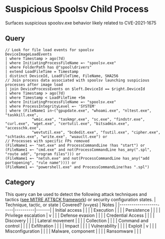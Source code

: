 # Suspicious Spoolsv Child Process
 
Surfaces suspicious spoolsv.exe behavior likely related to CVE-2021-1675

## Query
```
// Look for file load events for spoolsv
DeviceImageLoadEvents
| where Timestamp > ago(7d)
| where InitiatingProcessFileName =~ "spoolsv.exe"
| where FolderPath has @"spool\drivers"
| extend LoadFileTime = Timestamp
| distinct DeviceId, LoadFileTime, FileName, SHA256
// Join process data associated with spoolsv launching suspicious processes after image load
| join DeviceProcessEvents on $left.DeviceId == $right.DeviceId
| where Timestamp > ago(7d)
| where Timestamp < LoadFileTime +5m
| where InitiatingProcessFileName =~ "spoolsv.exe"
| where ProcessIntegrityLevel =~ 'SYSTEM'
| where (FileName1 in~("gpupdate.exe", "whoami.exe", "nltest.exe", "taskkill.exe",
            "wmic.exe", "taskmgr.exe", "sc.exe", "findstr.exe", "curl.exe", "wget.exe", "certutil.exe", "bitsadmin.exe", "accesschk.exe",
            "wevtutil.exe", "bcdedit.exe", "fsutil.exe", "cipher.exe", "schtasks.exe", "write.exe", "wuauclt.exe") or 
// Processes with specific FPs removed          
(FileName1 =~ "net.exe" and ProcessCommandLine !has "start") or 
(FileName1 =~ "cmd.exe" and not(ProcessCommandLine has_any(".spl", "route add", "program files"))) or 
(FileName1 =~ "netsh.exe" and not(ProcessCommandLine has_any("add portopening", "rule name")))) or
(FileName1 =~ "powershell.exe" and ProcessCommandLine!has ".spl")
```
## Category
This query can be used to detect the following attack techniques and tactics ([see MITRE ATT&CK framework](https://attack.mitre.org/)) or security configuration states.
| Technique, tactic, or state | Covered? (v=yes) | Notes |
|------------------------|----------|-------|
| Initial access |  |  |
| Execution |  |  |
| Persistence |  |  | 
| Privilege escalation | v |  |
| Defense evasion |  |  | 
| Credential Access |  |  | 
| Discovery |  |  | 
| Lateral movement |  |  | 
| Collection |  |  | 
| Command and control |  |  | 
| Exfiltration |  |  | 
| Impact |  |  |
| Vulnerability |  |  |
| Exploit | v |  |
| Misconfiguration |  |  |
| Malware, component |  |  |
| Ransomware |  |  |
